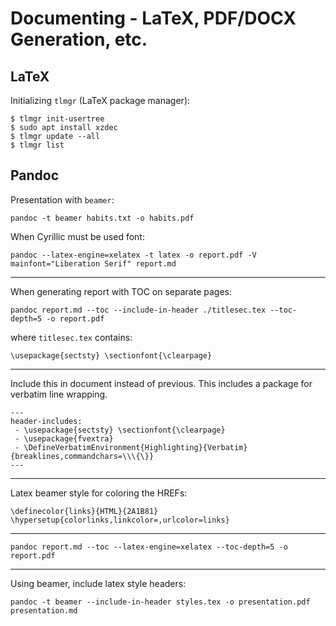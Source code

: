 # Documenting - LaTeX, PDF/DOCX Generation, etc.

## LaTeX

Initializing `tlmgr` (LaTeX package manager):

    $ tlmgr init-usertree
    $ sudo apt install xzdec
    $ tlmgr update --all
    $ tlmgr list

## Pandoc

Presentation with `beamer`:

    pandoc -t beamer habits.txt -o habits.pdf

When Cyrillic must be used font:

    pandoc --latex-engine=xelatex -t latex -o report.pdf -V mainfont="Liberation Serif" report.md

---

When generating report with TOC on separate pages:

    pandoc report.md --toc --include-in-header ./titlesec.tex --toc-depth=5 -o report.pdf

where `titlesec.tex` contains:

    \usepackage{sectsty} \sectionfont{\clearpage}

---

Include this in document instead of previous. This includes a package for verbatim line wrapping.

    ---
    header-includes:
     - \usepackage{sectsty} \sectionfont{\clearpage}
     - \usepackage{fvextra}
     - \DefineVerbatimEnvironment{Highlighting}{Verbatim}{breaklines,commandchars=\\\{\}}
    ---

---

Latex beamer style for coloring the HREFs:

    \definecolor{links}{HTML}{2A1B81}
    \hypersetup{colorlinks,linkcolor=,urlcolor=links}

---

    pandoc report.md --toc --latex-engine=xelatex --toc-depth=5 -o report.pdf

---

Using beamer, include latex style headers:

    pandoc -t beamer --include-in-header styles.tex -o presentation.pdf presentation.md
